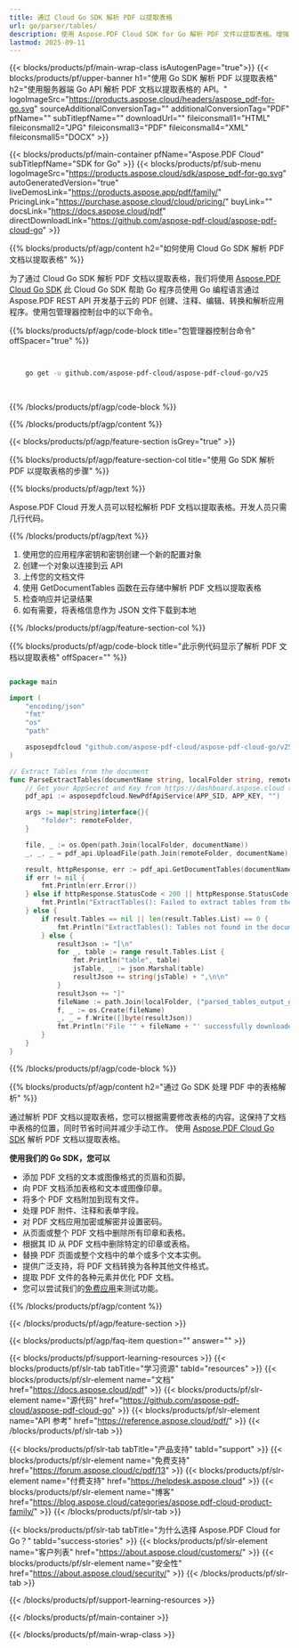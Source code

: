 ```yaml
---
title: 通过 Cloud Go SDK 解析 PDF 以提取表格
url: go/parser/tables/
description: 使用 Aspose.PDF Cloud SDK for Go 解析 PDF 文件以提取表格。增强可发现性和索引。
lastmod: 2025-09-11
---
```


{{< blocks/products/pf/main-wrap-class isAutogenPage="true">}}
{{< blocks/products/pf/upper-banner h1="使用 Go SDK 解析 PDF 以提取表格" h2="使用服务器端 Go API 解析 PDF 文档以提取表格的 API。" logoImageSrc="https://products.aspose.cloud/headers/aspose_pdf-for-go.svg" sourceAdditionalConversionTag="" additionalConversionTag="PDF" pfName="" subTitlepfName="" downloadUrl="" fileiconsmall1="HTML" fileiconsmall2="JPG" fileiconsmall3="PDF" fileiconsmall4="XML" fileiconsmall5="DOCX" >}}

{{< blocks/products/pf/main-container pfName="Aspose.PDF Cloud" subTitlepfName="SDK for Go" >}}
{{< blocks/products/pf/sub-menu logoImageSrc="https://products.aspose.cloud/sdk/aspose_pdf-for-go.svg"
autoGeneratedVersion="true"
liveDemosLink="https://products.aspose.app/pdf/family/" PricingLink="https://purchase.aspose.cloud/cloud/pricing/" buyLink="" docsLink="https://docs.aspose.cloud/pdf"  directDownloadLink="https://github.com/aspose-pdf-cloud/aspose-pdf-cloud-go" >}}

{{% blocks/products/pf/agp/content h2="如何使用 Cloud Go SDK 解析 PDF 文档以提取表格" %}}

为了通过 Cloud Go SDK 解析 PDF 文档以提取表格，我们将使用
[Aspose.PDF Cloud Go SDK](https://products.aspose.cloud/pdf/go/)
此 Cloud Go SDK 帮助 Go 程序员使用 Go 编程语言通过 Aspose.PDF REST API 开发基于云的 PDF 创建、注释、编辑、转换和解析应用程序。使用包管理器控制台中的以下命令。

{{% blocks/products/pf/agp/code-block title="包管理器控制台命令" offSpacer="true" %}}

```bash

     
    go get -u github.com/aspose-pdf-cloud/aspose-pdf-cloud-go/v25
     
     

```

{{% /blocks/products/pf/agp/code-block %}}

{{% /blocks/products/pf/agp/content %}}

{{< blocks/products/pf/agp/feature-section isGrey="true" >}}

{{% blocks/products/pf/agp/feature-section-col title="使用 Go SDK 解析 PDF 以提取表格的步骤" %}}

{{% blocks/products/pf/agp/text %}}

Aspose.PDF Cloud 开发人员可以轻松解析 PDF 文档以提取表格。开发人员只需几行代码。

{{% /blocks/products/pf/agp/text %}}

1. 使用您的应用程序密钥和密钥创建一个新的配置对象
1. 创建一个对象以连接到云 API
1. 上传您的文档文件
1. 使用 GetDocumentTables 函数在云存储中解析 PDF 文档以提取表格
1. 检查响应并记录结果
1. 如有需要，将表格信息作为 JSON 文件下载到本地

{{% /blocks/products/pf/agp/feature-section-col %}}

{{% blocks/products/pf/agp/code-block title="此示例代码显示了解析 PDF 文档以提取表格" offSpacer="" %}}

```go

package main

import (
	"encoding/json"
	"fmt"
	"os"
	"path"

	asposepdfcloud "github.com/aspose-pdf-cloud/aspose-pdf-cloud-go/v25"
)

// Extract Tables from the document
func ParseExtractTables(documentName string, localFolder string, remoteFolder string) {
	// Get your AppSecret and Key from https://dashboard.aspose.cloud (free registration required).
	pdf_api := asposepdfcloud.NewPdfApiService(APP_SID, APP_KEY, "")

	args := map[string]interface{}{
		"folder": remoteFolder,
	}

	file, _ := os.Open(path.Join(localFolder, documentName))	
	_, _, _ = pdf_api.UploadFile(path.Join(remoteFolder, documentName), file, args)

	result, httpResponse, err := pdf_api.GetDocumentTables(documentName, args)
	if err != nil {
		fmt.Println(err.Error())
	} else if httpResponse.StatusCode < 200 || httpResponse.StatusCode > 299 {
		fmt.Println("ExtractTables(): Failed to extract tables from the document.")
	} else {
		if result.Tables == nil || len(result.Tables.List) == 0 {
			fmt.Println("ExtractTables(): Tables not found in the document.")
		} else {
			resultJson := "[\n"
			for _, table := range result.Tables.List {
				fmt.Println("table", table)
				jsTable, _ := json.Marshal(table)
				resultJson += string(jsTable) + ",\n\n"
			}
			resultJson += "]"
			fileName := path.Join(localFolder, ("parsed_tables_output_go.json"))
			f, _ := os.Create(fileName)
			_, _ = f.Write([]byte(resultJson))
			fmt.Println("File '" + fileName + "' successfully downloaded.")
		}
	}
}
```

{{% /blocks/products/pf/agp/code-block %}}

{{% blocks/products/pf/agp/content h2="通过 Go SDK 处理 PDF 中的表格解析" %}}

通过解析 PDF 文档以提取表格，您可以根据需要修改表格的内容。这保持了文档中表格的位置，同时节省时间并减少手动工作。
使用 [Aspose.PDF Cloud Go SDK](https://products.aspose.cloud/pdf/go/) 解析 PDF 文档以提取表格。

**使用我们的 Go SDK，您可以**

+ 添加 PDF 文档的文本或图像格式的页眉和页脚。
+ 向 PDF 文档添加表格和文本或图像印章。
+ 将多个 PDF 文档附加到现有文件。
+ 处理 PDF 附件、注释和表单字段。
+ 对 PDF 文档应用加密或解密并设置密码。
+ 从页面或整个 PDF 文档中删除所有印章和表格。
+ 根据其 ID 从 PDF 文档中删除特定的印章或表格。
+ 替换 PDF 页面或整个文档中的单个或多个文本实例。
+ 提供广泛支持，将 PDF 文档转换为各种其他文件格式。
+ 提取 PDF 文件的各种元素并优化 PDF 文档。
+ 您可以尝试我们的[免费应用](https://products.aspose.app/pdf/)来测试功能。

{{% /blocks/products/pf/agp/content %}}

{{< /blocks/products/pf/agp/feature-section >}}

{{< blocks/products/pf/agp/faq-item question="" answer="" >}}

{{< blocks/products/pf/support-learning-resources >}}
{{< blocks/products/pf/slr-tab tabTitle="学习资源" tabId="resources" >}}
{{< blocks/products/pf/slr-element name="文档" href="https://docs.aspose.cloud/pdf" >}}
{{< blocks/products/pf/slr-element name="源代码" href="https://github.com/aspose-pdf-cloud/aspose-pdf-cloud-go" >}}
{{< blocks/products/pf/slr-element name="API 参考" href="https://reference.aspose.cloud/pdf/" >}}
{{< /blocks/products/pf/slr-tab >}}

{{< blocks/products/pf/slr-tab tabTitle="产品支持" tabId="support" >}}
{{< blocks/products/pf/slr-element name="免费支持" href="https://forum.aspose.cloud/c/pdf/13" >}}
{{< blocks/products/pf/slr-element name="付费支持" href="https://helpdesk.aspose.cloud" >}}
{{< blocks/products/pf/slr-element name="博客" href="https://blog.aspose.cloud/categories/aspose.pdf-cloud-product-family/" >}}
{{< /blocks/products/pf/slr-tab >}}

{{< blocks/products/pf/slr-tab tabTitle="为什么选择 Aspose.PDF Cloud for Go？" tabId="success-stories" >}}
{{< blocks/products/pf/slr-element name="客户列表" href="https://about.aspose.cloud/customers/" >}}
{{< blocks/products/pf/slr-element name="安全性" href="https://about.aspose.cloud/security/" >}}
{{< /blocks/products/pf/slr-tab >}}

{{< /blocks/products/pf/support-learning-resources >}}

{{< /blocks/products/pf/main-container >}}

{{< /blocks/products/pf/main-wrap-class >}}



